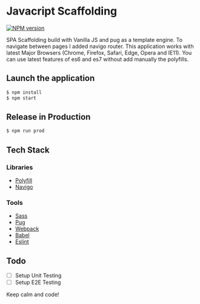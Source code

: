 # Javacript Scaffolding
[![NPM version](https://d25lcipzij17d.cloudfront.net/badge.svg?id=gh&type=6&v=1.0.0)](http://badge.fury.io/gh/boennemann%2Fbadges)

SPA Scaffolding build with Vanilla JS and pug as a template engine. To navigate between pages I added navigo router. This application works with latest Major Browsers (Chrome, Firefox, Safari, Edge, Opera and IE11).
You can use latest features of es6 and es7 without add manually the polyfills.

## Launch the application

```sh
$ npm install
$ npm start
```

## Release in Production

```sh
$ npm run prod
```

## Tech Stack

### Libraries

- [Polyfill](https://babeljs.io/docs/en/babel-polyfill.html)
- [Navigo](https://github.com/krasimir/navigo)

### Tools

- [Sass](https://sass-lang.com/)
- [Pug](https://pugjs.org/api/getting-started.html)
- [Webpack](https://webpack.js.org/)
- [Babel](https://babeljs.io/)
- [Eslint](https://eslint.org/)

## Todo

- [ ] Setup Unit Testing
- [ ] Setup E2E Testing

Keep calm and code!